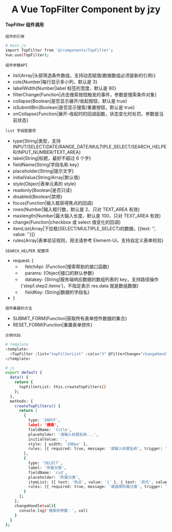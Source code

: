 <h1 align="center">
  A Vue TopFilter Component by jzy
</h1>

#### TopFilter 组件调用

`组件的引用`

```bash
# main.js
import TopFilter from '@/components/TopFilter';
Vue.use(TopFilter);
```

`组件参数API`

- list{Array|头部筛选条件数组，支持动态赋值(数据数组必须是新的引用)}
- cols{Number|每行显示多小列，默认是 3}
- labelWidth{Number|label 标签的宽度，默认是 80}
- filterChange{Function|点击搜索按钮触发的事件，参数是搜索条件对象}
- collapse{Boolean|是否显示展开/收起按钮，默认是 true}
- isSubmitBtn{Boolean|是否显示搜索/重置按钮，默认是 true}
- onCollapse{Function|展开-收起时的回调函数，状态变化时处罚，参数是当前状态}

`list 字段配置项`

- type{String|类型，支持 INPUT/SELECT/DATE/RANGE_DATE/MULTIPLE_SELECT/SEARCH_HELPER/INPUT_NUMBER/TEXT_AREA}
- label{String|标题，最好不超过 6 个字}
- fieldName{String|字段名称 key}
- placeholder{String|提示文字}
- initialValue{String/Array|默认值}
- style{Object|表单元素的 style}
- readonly{Boolean|是否只读}
- disabled{Boolean|禁用}
- focus{Function|输入框获得焦点的回调}
- rows{Number|输入框行数，默认是 2，只对 TEXT_AREA 有效}
- maxlength{Number|最大输入长度，默认是 100，只对 TEXT_AREA 有效}
- change{Function|checkbox 或 select 值变化的回调}
- itemList{Array|下拉框(SELECT/MULTIPLE_SELECT)的数据，[{text: '', value: ''}]}
- rules{Array|表单验证规则，用法请参考 Element-Ui，支持自定义表单校验}

`SEARCH_HELPER 配置项`

- request: {
  - &emsp;fetchApi: {Function|搜索帮助的接口函数}
  - &emsp;params: {Object|接口的默认参数}
  - &emsp;datakey: {String|服务端响应数据的数组列表的 key，支持路径操作('step1.step2.items')，不指定表示 res.data 就是数组数据}
  - &emsp;fieldKey: {String|数据的字段名}
- }

`组件暴露的方法`

- SUBMIT_FORM{Function|获取所有表单控件数据的集合}
- RESET_FORM{Function|重置表单控件}

`示例代码`

```bash
# template
<template>
  <TopFilter :list="topFilterList" :cols="3" @filterChange="changeHandle"></TopFilter>
</template>

# js
export default {
  data() {
    return {
      topFilterList: this.createTopFilters()
    };
  },
  methods: {
    createTopFilters() {
      return [
        {
          type: 'INPUT',
          label: '搜索',
          fieldName: 'title',
          placeholder: '请输入标题名称...',
          initialValue: '',
          style: { width: '200px' },
          rules: [{ required: true, message: '请输入标题名称', trigger: 'blur' }, { min: 3, max: 5, message: '长度在 3 到 5 个字符', trigger: 'blur' }]
        },
        {
          type: 'SELECT',
          label: '所属分类',
          fieldName: 'cid',
          placeholder: '所属分类',
          itemList: [{ text: '热点', value: '1' }, { text: '资讯', value: '2' }],
          rules: [{ required: true, message: '请选择所属分类', trigger: 'change' }]
        }
      ];
    },
    changeHandle(val){
      console.log('搜索的参数：', val)
    }
  }
};
```
